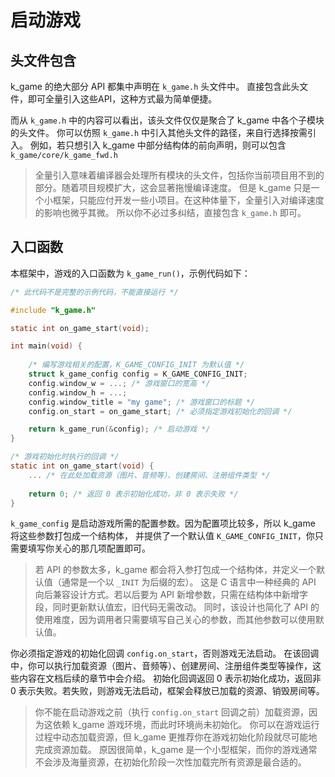 # 启动游戏

## 头文件包含

k_game 的绝大部分 API 都集中声明在 `k_game.h` 头文件中。
直接包含此头文件，即可全量引入这些API，这种方式最为简单便捷。

而从 `k_game.h` 中的内容可以看出，该头文件仅仅是聚合了 k_game 中各个子模块的头文件。
你可以仿照 `k_game.h` 中引入其他头文件的路径，来自行选择按需引入。
例如，若只想引入 k_game 中部分结构体的前向声明，则可以包含 `k_game/core/k_game_fwd.h`

> 全量引入意味着编译器会处理所有模块的头文件，包括你当前项目用不到的部分。随着项目规模扩大，这会显著拖慢编译速度。
> 但是 k_game 只是一个小框架，只能应付开发一些小项目。在这种体量下，全量引入对编译速度的影响也微乎其微。
> 所以你不必过多纠结，直接包含 `k_game.h` 即可。

## 入口函数

本框架中，游戏的入口函数为 `k_game_run()`，示例代码如下：

```C
/* 此代码不是完整的示例代码，不能直接运行 */

#include "k_game.h"

static int on_game_start(void);

int main(void) {
    
    /* 编写游戏相关的配置，K_GAME_CONFIG_INIT 为默认值 */
    struct k_game_config config = K_GAME_CONFIG_INIT;
    config.window_w = ...; /* 游戏窗口的宽高 */
    config.window_h = ...;
    config.window_title = "my game"; /* 游戏窗口的标题 */
    config.on_start = on_game_start; /* 必须指定游戏初始化的回调 */

    return k_game_run(&config); /* 启动游戏 */
}

/* 游戏初始化时执行的回调 */
static int on_game_start(void) {
    ... /* 在此处加载资源（图片、音频等）、创建房间、注册组件类型 */
    
    return 0; /* 返回 0 表示初始化成功，非 0 表示失败 */
}
```

`k_game_config` 是启动游戏所需的配置参数。因为配置项比较多，所以 k_game 将这些参数打包成一个结构体，
并提供了一个默认值 `K_GAME_CONFIG_INIT`，你只需要填写你关心的那几项配置即可。

> 若 API 的参数太多，k_game 都会将入参打包成一个结构体，并定义一个默认值（通常是一个以 `_INIT` 为后缀的宏）。
> 这是 C 语言中一种经典的 API 向后兼容设计方式。若以后要为 API 新增参数，只需在结构体中新增字段，同时更新默认值宏，旧代码无需改动。
> 同时，该设计也简化了 API 的使用难度，因为调用者只需要填写自己关心的参数，而其他参数可以使用默认值。

你必须指定游戏的初始化回调 `config.on_start`，否则游戏无法启动。
在该回调中，你可以执行加载资源（图片、音频等）、创建房间、注册组件类型等操作，这些内容在文档后续的章节中会介绍。
初始化回调返回 0 表示初始化成功，返回非 0 表示失败。若失败，则游戏无法启动，框架会释放已加载的资源、销毁房间等。

> 你不能在启动游戏之前（执行 `config.on_start` 回调之前）加载资源，因为这依赖 k_game 游戏环境，而此时环境尚未初始化。
> 你可以在游戏运行过程中动态加载资源，但 k_game 更推荐你在游戏初始化阶段就尽可能地完成资源加载。
> 原因很简单，k_game 是一个小型框架，而你的游戏通常不会涉及海量资源，在初始化阶段一次性加载完所有资源是最合适的。

